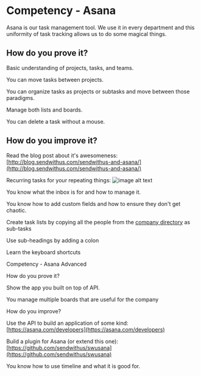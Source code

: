 # Competency - Asana

Asana is our task management tool.  We use it in every department and this uniformity of task tracking allows us to do some magical things.  

## How do you prove it?

Basic understanding of projects, tasks, and teams.

You can move tasks between projects.

You can organize tasks as projects or subtasks and move between those paradigms.

Manage both lists and boards.

You can delete a task without a mouse.

## How do you improve it?

Read the blog post about it's awesomeness: [http://blog.sendwithus.com/sendwithus-and-asana/](http://blog.sendwithus.com/sendwithus-and-asana/)

Recurring tasks for your repeating things:  ![image alt text](image_0.png)

You know what the inbox is for and how to manage it.

You know how to add custom fields and how to ensure they don't get chaotic.

Create task lists by copying all the people from the [company directory](https://docs.google.com/spreadsheets/d/11kX01LGbqJo4MUFXTk2UdDcOb_xt7WCvI0xfF82kJo0/edit#gid=0) as sub-tasks

Use sub-headings by adding a colon

Learn the keyboard shortcuts

Competency - Asana Advanced

How do you prove it?

Show the app you built on top of API.

You manage multiple boards that are useful for the company

How do you improve?

Use the API to build an application of some kind: [https://asana.com/developers](https://asana.com/developers)

Build a plugin for Asana (or extend this one): [https://github.com/sendwithus/swusana](https://github.com/sendwithus/swusana) 

You know how to use timeline and what it is good for.

